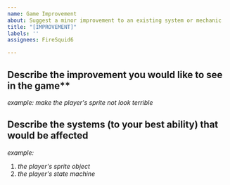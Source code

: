```yaml
---
name: Game Improvement
about: Suggest a minor improvement to an existing system or mechanic
title: "[IMPROVEMENT]"
labels: ''
assignees: FireSquid6

---
```


## Describe the improvement you would like to see in the game**
*example: make the player's sprite not look terrible*

## Describe the systems (to your best ability) that would be affected
*example:*
1. *the player's sprite object*
2. *the player's state machine*
